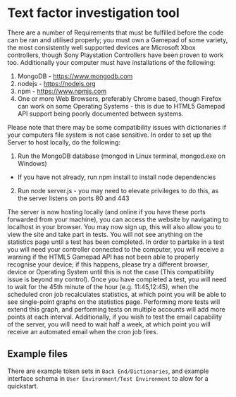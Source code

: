 # Text factor investigation tool

There are a number of Requirements that must be fulfilled before the code can be ran and
utilised properly; you must own a Gamepad of some variety, the most consistently well supported
devices are Microsoft Xbox controllers, though Sony Playstation Controllers have been proven to
work too. Additionally your computer must have installations of the following:

1. MongoDB - https://www.mongodb.com
2. nodejs - https://nodejs.org
3. npm - https://www.npmjs.com
4. One or more Web Browsers, preferably Chrome based, though Firefox can work on some
Operating Systems - this is due to HTML5 Gamepad API support being poorly documented
between systems.

Please note that there may be some compatibility issues with dictionaries if your computers file
system is not case sensitive.
In order to set up the Server to host locally, do the following:
1. Run the MongoDB database (mongod in Linux terminal, mongod.exe on Windows)
  - If you have not already, run npm install to install node dependencies
2. Run node server.js - you may need to elevate privileges to do this, as the server listens on
ports 80 and 443

The server is now hosting locally (and online if you have these ports forwarded from your
machine), you can access the website by navigating to localhost in your browser. You may now
sign up, this will also allow you to view the site and take part in tests. You will not see anything
on the statistics page until a test has been completed.
In order to partake in a test you will need your controller connected to the computer, you
will receive a warning if the HTML5 Gamepad API has not been able to properly recognise your
device; if this happens, please try a different browser, device or Operating System until this is not
the case (This compatibility issue is beyond my control). Once you have completed a test, you
will need to wait for the 45th minute of the hour (e.g. 11:45,12:45), when the scheduled cron job
recalculates statistics, at which point you will be able to see single-point graphs on the statistics
page. Performing more tests will extend this graph, and performing tests on multiple accounts will
add more points at each interval. Additionally, if you wish to test the email capability of the server,
you will need to wait half a week, at which point you will receive an automated email when the
cron job fires.

## Example files

There are example token sets in `Back End/Dictionaries`, and example interface schema in `User Environment/Test Environment` to alow for a quickstart.